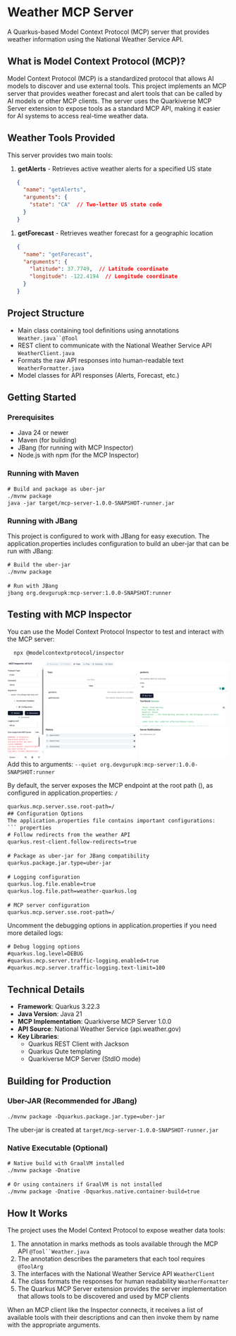 # Weather MCP Server
A Quarkus-based Model Context Protocol (MCP) server that provides weather information using the National Weather Service API.
## What is Model Context Protocol (MCP)?
Model Context Protocol (MCP) is a standardized protocol that allows AI models to discover and use external tools. This project implements an MCP server that provides weather forecast and alert tools that can be called by AI models or other MCP clients.
The server uses the Quarkiverse MCP Server extension to expose tools as a standard MCP API, making it easier for AI systems to access real-time weather data.
## Weather Tools Provided
This server provides two main tools:
1. **getAlerts** - Retrieves active weather alerts for a specified US state
``` json
   {
     "name": "getAlerts",
     "arguments": {
       "state": "CA"  // Two-letter US state code
     }
   }
```
1. **getForecast** - Retrieves weather forecast for a geographic location
``` json
   {
     "name": "getForecast",
     "arguments": {
       "latitude": 37.7749,  // Latitude coordinate
       "longitude": -122.4194  // Longitude coordinate
     }
   }
```
## Project Structure
- Main class containing tool definitions using annotations `Weather.java``@Tool`
- REST client to communicate with the National Weather Service API `WeatherClient.java`
- Formats the raw API responses into human-readable text `WeatherFormatter.java`
- Model classes for API responses (Alerts, Forecast, etc.)

## Getting Started
### Prerequisites
- Java 24 or newer
- Maven (for building)
- JBang (for running with MCP Inspector)
- Node.js with npm (for the MCP Inspector)

### Running with Maven
``` shell
# Build and package as uber-jar
./mvnw package
java -jar target/mcp-server-1.0.0-SNAPSHOT-runner.jar
```
### Running with JBang
This project is configured to work with JBang for easy execution. The application.properties includes configuration to build an uber-jar that can be run with JBang:
``` shell
# Build the uber-jar
./mvnw package

# Run with JBang
jbang org.devgurupk:mcp-server:1.0.0-SNAPSHOT:runner
```
## Testing with MCP Inspector
You can use the Model Context Protocol Inspector to test and interact with the MCP server:
``` shell
  npx @modelcontextprotocol/inspector
```
![img.png](img.png)
Add this to arguments:
`--quiet org.devgurupk:mcp-server:1.0.0-SNAPSHOT:runner`

By default, the server exposes the MCP endpoint at the root path (), as configured in application.properties: `/`
``` properties
quarkus.mcp.server.sse.root-path=/
## Configuration Options
The application.properties file contains important configurations:
``` properties
# Follow redirects from the weather API
quarkus.rest-client.follow-redirects=true

# Package as uber-jar for JBang compatibility
quarkus.package.jar.type=uber-jar

# Logging configuration
quarkus.log.file.enable=true
quarkus.log.file.path=weather-quarkus.log

# MCP server configuration
quarkus.mcp.server.sse.root-path=/
```
Uncomment the debugging options in application.properties if you need more detailed logs:
``` properties
# Debug logging options
#quarkus.log.level=DEBUG
#quarkus.mcp.server.traffic-logging.enabled=true
#quarkus.mcp.server.traffic-logging.text-limit=100
```
## Technical Details
- **Framework**: Quarkus 3.22.3
- **Java Version**: Java 21
- **MCP Implementation**: Quarkiverse MCP Server 1.0.0
- **API Source**: National Weather Service (api.weather.gov)
- **Key Libraries**:
    - Quarkus REST Client with Jackson
    - Quarkus Qute templating
    - Quarkiverse MCP Server (StdIO mode)

## Building for Production
### Uber-JAR (Recommended for JBang)
``` shell
./mvnw package -Dquarkus.package.jar.type=uber-jar
```
The uber-jar is created at `target/mcp-server-1.0.0-SNAPSHOT-runner.jar`
### Native Executable (Optional)
``` shell
# Native build with GraalVM installed
./mvnw package -Dnative

# Or using containers if GraalVM is not installed
./mvnw package -Dnative -Dquarkus.native.container-build=true
```
## How It Works
The project uses the Model Context Protocol to expose weather data tools:
1. The annotation in marks methods as tools available through the MCP API `@Tool``Weather.java`
2. The annotation describes the parameters that each tool requires `@ToolArg`
3. The interfaces with the National Weather Service API `WeatherClient`
4. The class formats the responses for human readability `WeatherFormatter`
5. The Quarkus MCP Server extension provides the server implementation that allows tools to be discovered and used by MCP clients

When an MCP client like the Inspector connects, it receives a list of available tools with their descriptions and can then invoke them by name with the appropriate arguments.

